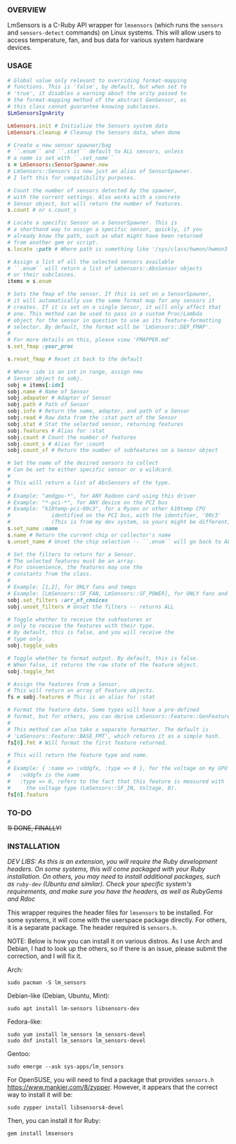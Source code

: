 ### OVERVIEW ###
LmSensors is a C-Ruby API wrapper for ``lmsensors`` (which runs the ``sensors`` and ``sensors-detect`` commands) on Linux systems. This will allow users to access temperature, fan, and bus data for various system hardware devices.

### USAGE ###
```ruby
# Global value only relevant to overriding format-mapping
# functions. This is 'false', by default, but when set to
# 'true', it disables a warning about the arity passed to
# the format-mapping method of the abstract GenSensor, as
# this class cannot guarantee knowing subclasses.
$LmSensorsIgnArity

LmSensors.init # Initialize the Sensors system data
LmSensors.cleanup # Cleanup the Sensors data, when done

# Create a new sensor spawner/bag
# ``.enum`` and ``.stat`` default to ALL sensors, unless
# a name is set with ``.set_name``
s = LmSensors::SensorSpawner.new
# LmSensors::Sensors is now just an alias of SensorSpawner.
# I left this for compatibility purposes.

# Count the number of sensors detected by the spawner,
# with the current settings. Also works with a concrete
# Sensor object, but will return the number of features.
s.count # or s.count_s

# Locate a specific Sensor on a SensorSpawner. This is
# a shorthand way to assign a specific sensor, quickly, if you
# already know the path, such as what might have been returned
# from another gem or script.
s.locate :path # Where path is something like '/sys/class/hwmon/hwmon3'

# Assign a list of all the selected sensors available
# ``.enum`` will return a list of LmSensors::AbsSensor objects
# or their subclasses.
items = s.enum

# Sets the fmap of the sensor. If this is set on a SensorSpawner,
# it will automatically use the same format map for any sensors it
# creates. If it is set on a single Sensor, it will only affect that
# one. This method can be used to pass in a custom Proc/Lambda
# object for the sensor in question to use as its feature-formatting
# selector. By default, the format will be 'LmSensors::DEF_FMAP'.
# 
# For more details on this, please view 'FMAPPER.md'
s.set_fmap :your_proc

s.reset_fmap # Reset it back to the default

# Where :idx is an int in range, assign new
# Sensor object to sobj.
sobj = items[:idx]
sobj.name # Name of Sensor
sobj.adapater # Adapter of Sensor
sobj.path # Path of Sensor
sobj.info # Return the name, adapter, and path of a Sensor
sobj.read # Raw data from the :stat part of the Sensor
sobj.stat # Stat the selected sensor, returning features
sobj.features # Alias for :stat
sobj.count # Count the number of features
sobj.count_s # Alias for :count
sobj.count_sf # Return the number of subfeatures on a Sensor object

# Set the name of the desired sensors to collect
# Can be set to either specific sensor or a wildcard.
# 
# This will return a list of AbsSensors of the type.
# 
# Example: "amdgpu-*", for ANY Radeon card using this driver
# Example: "*-pci-*", for ANY device on the PCI bus
# Example: "k10temp-pci-00c3", for a Ryzen or other k10temp CPU
#             identified on the PCI bus, with the identifier, '00c3'
#             (This is from my dev system, so yours might be different)
s.set_name :name
s.name # Return the current chip or collector's name
s.unset_name # Unset the chip selection -- ``.enum`` will go back to ALL chips

# Set the filters to return for a Sensor.
# The selected features must be an array.
# For convenience, the features may use the
# constants from the class.
# 
# Example: [1,2], for ONLY fans and temps
# Example: [LmSensors::SF_FAN, LmSensors::SF_POWER], for ONLY fans and power
sobj.set_filters :arr_of_choices
sobj.unset_filters # Unset the filters -- returns ALL

# Toggle whether to receive the subfeatures or
# only to receive the features with their type.
# By default, this is false, and you will receive the
# type only.
sobj.toggle_subs

# Toggle whether to format output. By default, this is false.
# When false, it returns the raw state of the feature object.
sobj.toggle_fmt

# Assign the features from a Sensor.
# This will return an array of Feature objects.
fs = sobj.features # This is an alias for :stat

# Format the feature data. Some types will have a pre-defined
# format, but for others, you can derive LmSensors::Feature::GenFeature.
# 
# This method can also take a separate formatter. The default is
# 'LmSensors::Feature::BASE_FMT', which returns it as a simple hash.
fs[0].fmt # Will format the first feature returned.

# This will return the feature type and name.
# 
# Example: { :name => :vddgfx, :type => 0 }, for the voltage on my GPU
#   :vddgfx is the name
#   :type => 0, refers to the fact that this feature is measured with
#     the voltage type (LmSensors::SF_IN, Voltage, 0).
fs[0].feature
```

### TO-DO ###
~~1) DONE, FINALLY!~~

### INSTALLATION ###
_DEV LIBS: As this is an extension, you will require the Ruby development headers. On some systems, this will come packaged with your Ruby installation. On others, you may need to install additional packages, such as ``ruby-dev`` (Ubuntu and similar). Check your specific system's requirements, and make sure you have the headers, as well as RubyGems and Rdoc_

This wrapper requires the header files for ``lmsensors`` to be installed. For some systems, it will come with the userspace package directly. For others, it is a separate package. The header required is ``sensors.h``.

NOTE: Below is how you can install it on various distros. As I use Arch and Debian, I had to look up the others, so if there is an issue, please submit the correction, and I will fix it.

Arch:
```
sudo pacman -S lm_sensors
```
Debian-like (Debian, Ubuntu, Mint):
```
sudo apt install lm-sensors libsensors-dev
```
Fedora-like:
```
sudo yum install lm_sensors lm_sensors-devel
sudo dnf install lm_sensors lm_sensors-devel
```
Gentoo:
```
sudo emerge --ask sys-apps/lm_sensors
```
For OpenSUSE, you will need to find a package that provides ``sensors.h``
https://www.mankier.com/8/zypper.
However, it appears that the correct way to install it will be:
```
sudo zypper install libsensors4-devel
```

Then, you can install it for Ruby:
```
gem install lmsensors
```